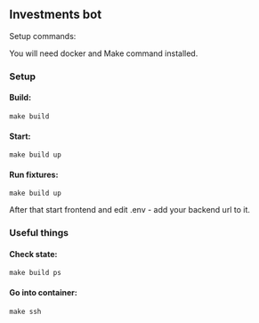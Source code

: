 ## Investments bot

Setup commands:

You will need docker and Make command installed.

### Setup

#### Build:

```
make build
```

#### Start:

```
make build up
```

#### Run fixtures:

```
make build up
```

After that start frontend and edit .env - add your backend url to it.

### Useful things

#### Check state:

```
make build ps
```

#### Go into container:

```
make ssh
```
